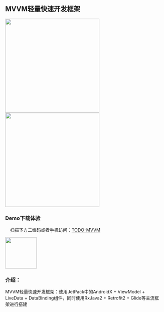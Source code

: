 ## MVVM轻量快速开发框架

<img src="https://github.com/azhon/TODO-MVVM/blob/master/img/img_1.png" width="300">  <img src="https://github.com/azhon/TODO-MVVM/blob/master/img/img_2.png" width="300">

### Demo下载体验

    扫描下方二维码或者手机访问：[TODO-MVVM](https://www.pgyer.com/mvvm)

<img src="https://github.com/azhon/TODO-MVVM/blob/master/img/img_code.png" width="100">



### 介绍：

MVVM轻量快速开发框架：使用JetPack中的AndroidX + ViewModel + LiveData +
DataBinding组件，同时使用RxJava2 + Retrofit2 + Glide等主流框架进行搭建

